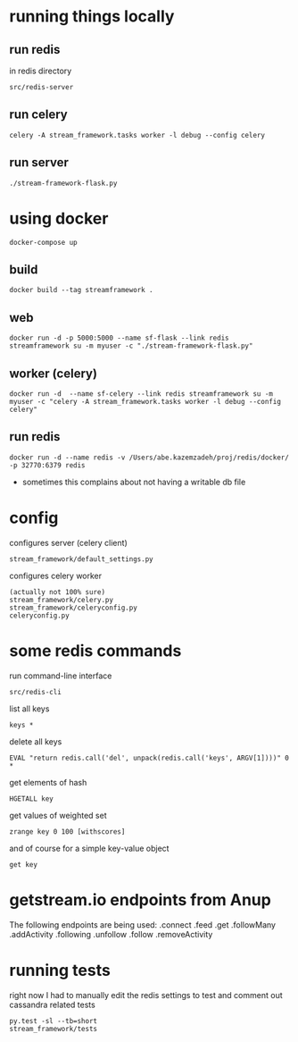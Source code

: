 # running things locally

## run redis

in redis directory
```
src/redis-server
```

## run celery

```
celery -A stream_framework.tasks worker -l debug --config celery
```

## run server

```
./stream-framework-flask.py
```


# using docker

```docker-compose up```


## build

```
docker build --tag streamframework .
```

## web

```
docker run -d -p 5000:5000 --name sf-flask --link redis streamframework su -m myuser -c "./stream-framework-flask.py"
```

## worker (celery)

```
docker run -d  --name sf-celery --link redis streamframework su -m myuser -c "celery -A stream_framework.tasks worker -l debug --config celery"
```

## run redis

```
docker run -d --name redis -v /Users/abe.kazemzadeh/proj/redis/docker/  -p 32770:6379 redis
```

- sometimes this complains about not having a writable db file

# config

configures server (celery client)
```
stream_framework/default_settings.py
```

configures celery worker
```
(actually not 100% sure)
stream_framework/celery.py
stream_framework/celeryconfig.py
celeryconfig.py
```




# some redis commands

run command-line interface
```
src/redis-cli
```


list all keys
```
keys *
```

delete all keys
```
EVAL "return redis.call('del', unpack(redis.call('keys', ARGV[1])))" 0 *
```

get elements of hash
```
HGETALL key
```

get values of weighted set
```
zrange key 0 100 [withscores]
```

and of course for a simple key-value object
```
get key
```


# getstream.io endpoints from Anup

The following endpoints are being used:
.connect
.feed
.get
.followMany
.addActivity
.following
.unfollow
.follow
.removeActivity

# running tests

right now I had to manually edit the redis settings to test and
comment out cassandra related tests

```
py.test -sl --tb=short
stream_framework/tests
```